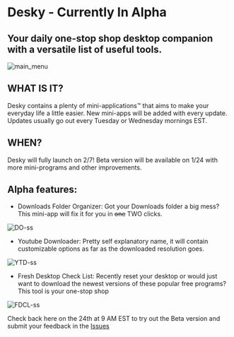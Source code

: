 <h1> Desky - Currently In Alpha</h1>
<h2>Your daily one-stop shop desktop companion with a versatile list of useful tools.</h2>


![main_menu](https://user-images.githubusercontent.com/15097797/212766983-66526351-fa77-4c70-960a-8ee92ab7674c.png)



<h2>WHAT IS IT? </h2>
Desky contains a plenty of mini-applications™ that aims to make your everyday life a little easier. New mini-apps will be added with every update. Updates usually go out every Tuesday or Wednesday mornings EST. 

<h2> WHEN? </h2>

Desky will fully launch on 2/7! Beta version will be available on 1/24 with more mini-programs and other improvements.


<h2>Alpha features:</h2>

- Downloads Folder Organizer: Got your Downloads folder a big mess? This mini-app will fix it for you in ~~one~~ TWO clicks.

![DO-ss](https://user-images.githubusercontent.com/15097797/212767384-705a4e0a-d27a-4533-b0ed-d933c2070a23.png)


- Youtube Downloader: Pretty self explanatory name, it will contain customizable options as far as the downloaded resolution goes.

![YTD-ss](https://user-images.githubusercontent.com/15097797/212767423-9eceb127-748c-49fb-94b7-89b2f0ca1fb8.png)


- Fresh Desktop Check List: Recently reset your desktop or would just want to download the newest versions of these popular free programs? This tool is your one-stop shop

![FDCL-ss](https://user-images.githubusercontent.com/15097797/212767534-089cbee6-91b4-447d-a2f1-3d7c261fa3a7.png)



Check back here on the 24th at 9 AM EST to try out the Beta version and submit your feedback in the [Issues](https://github.com/ziadh/Desky/issues/new) 
